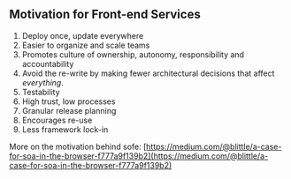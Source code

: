## Motivation for Front-end Services
1. Deploy once, update everywhere
1. Easier to organize and scale teams
1. Promotes culture of ownership, autonomy, responsibility and accountability
1. Avoid the re-write by making fewer architectural decisions that affect *everything*.
1. Testability
1. High trust, low processes
1. Granular release planning
1. Encourages re-use
1. Less framework lock-in


More on the motivation behind sofe: [https://medium.com/@blittle/a-case-for-soa-in-the-browser-f777a9f139b2](https://medium.com/@blittle/a-case-for-soa-in-the-browser-f777a9f139b2)
